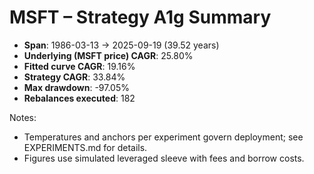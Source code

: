 # MSFT – Strategy A1g Summary

- **Span**: 1986-03-13 → 2025-09-19 (39.52 years)
- **Underlying (MSFT price) CAGR**: 25.80%
- **Fitted curve CAGR**: 19.16%
- **Strategy CAGR**: 33.84%
- **Max drawdown**: -97.05%
- **Rebalances executed**: 182

Notes:

- Temperatures and anchors per experiment govern deployment; see EXPERIMENTS.md for details.
- Figures use simulated leveraged sleeve with fees and borrow costs.
